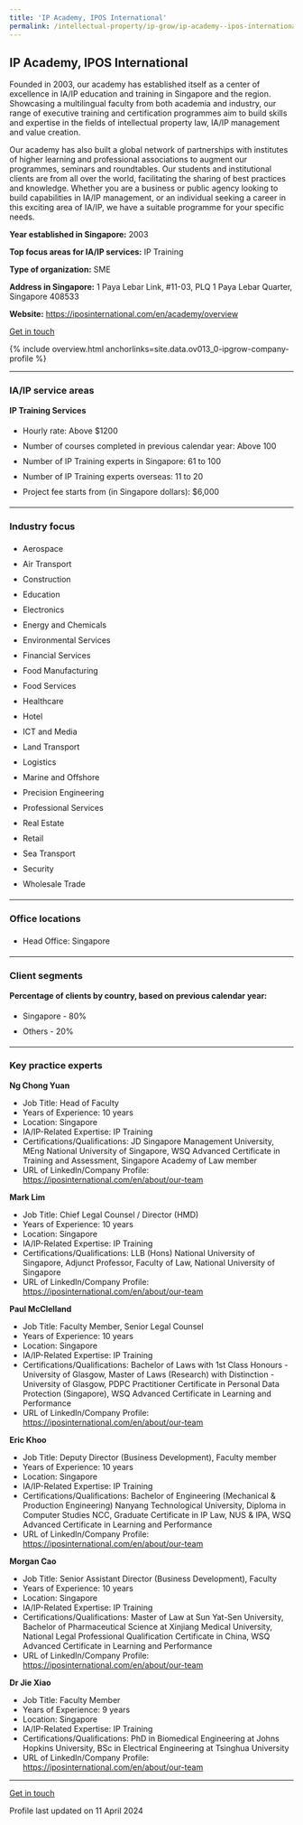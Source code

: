 ```yaml
---
title: 'IP Academy, IPOS International'
permalink: /intellectual-property/ip-grow/ip-academy--ipos-international/
---
```


## IP Academy, IPOS International

Founded in 2003, our academy has established itself as a center of excellence in IA/IP education and training in Singapore and the region. Showcasing a multilingual faculty from both academia and industry, our range of executive training and certification programmes aim to build skills and expertise in the fields of intellectual property law, IA/IP management and value creation.

Our academy has also built a global network of partnerships with institutes of higher learning and professional associations to augment our programmes, seminars and roundtables. Our students and institutional clients are from all over the world, facilitating the sharing of best practices and knowledge. Whether you are a business or public agency looking to build capabilities in IA/IP management, or an individual seeking a career in this exciting area of IA/IP, we have a suitable programme for your specific needs.

<b>Year established in Singapore:</b> 2003

<b>Top focus areas for IA/IP services:</b> IP Training

<b>Type of organization:</b> SME

<b>Address in Singapore:</b> 1 Paya Lebar Link, #11-03, PLQ 1 Paya Lebar Quarter, Singapore 408533

<b>Website:</b> <a href='https://iposinternational.com/en/academy/overview'>https://iposinternational.com/en/academy/overview</a>

<a class='btn' href='https://form.gov.sg/67cf9abf3d4fe7d6d8cfe7ec' target='_blank' rel='noopener'>Get in touch</a>

{% include overview.html anchorlinks=site.data.ov013_0-ipgrow-company-profile %}

---
<a name='ip-related-service-areas'></a>
### IA/IP service areas

**IP Training Services**

<ul>
<li style='line-height: 27px; margin: 0px 0px !important'>Hourly rate:  Above $1200</li>
<li style='line-height: 27px; margin: 0px 0px !important'>Number of courses completed in previous calendar year: Above 100</li>
<li style='line-height: 27px; margin: 0px 0px !important'>Number of IP Training experts in Singapore: 61 to 100</li>
<li style='line-height: 27px; margin: 0px 0px !important'>Number of IP Training experts overseas: 11 to 20</li>
<li style='line-height: 27px; margin: 0px 0px !important'>Project fee starts from (in Singapore dollars):  $6,000</li>
</ul>

---
<a name='industry-focus'></a>
### Industry focus

<ul><li style='line-height: 27px; margin: 0px 0px !important'> Aerospace </li><li style='line-height: 27px; margin: 0px 0px !important'>Air Transport </li><li style='line-height: 27px; margin: 0px 0px !important'>Construction </li><li style='line-height: 27px; margin: 0px 0px !important'>Education </li><li style='line-height: 27px; margin: 0px 0px !important'>Electronics </li><li style='line-height: 27px; margin: 0px 0px !important'>Energy and Chemicals </li><li style='line-height: 27px; margin: 0px 0px !important'>Environmental Services </li><li style='line-height: 27px; margin: 0px 0px !important'>Financial Services </li><li style='line-height: 27px; margin: 0px 0px !important'>Food Manufacturing </li><li style='line-height: 27px; margin: 0px 0px !important'>Food Services </li><li style='line-height: 27px; margin: 0px 0px !important'>Healthcare </li><li style='line-height: 27px; margin: 0px 0px !important'>Hotel </li><li style='line-height: 27px; margin: 0px 0px !important'>ICT and Media </li><li style='line-height: 27px; margin: 0px 0px !important'>Land Transport </li><li style='line-height: 27px; margin: 0px 0px !important'>Logistics </li><li style='line-height: 27px; margin: 0px 0px !important'>Marine and Offshore </li><li style='line-height: 27px; margin: 0px 0px !important'>Precision Engineering </li><li style='line-height: 27px; margin: 0px 0px !important'>Professional Services </li><li style='line-height: 27px; margin: 0px 0px !important'>Real Estate </li><li style='line-height: 27px; margin: 0px 0px !important'>Retail </li><li style='line-height: 27px; margin: 0px 0px !important'>Sea Transport </li><li style='line-height: 27px; margin: 0px 0px !important'>Security </li><li style='line-height: 27px; margin: 0px 0px !important'>Wholesale Trade</li></ul>

---
<a name='office-locations'></a>
### Office locations

<ul><li style='line-height: 27px; margin: 0px 0px !important'> Head Office: Singapore</li></ul>

---
<a name='client-segments'></a>
### Client segments

**Percentage of clients by country, based on previous calendar year:**

<ul><li style='line-height: 27px; margin: 0px 0px !important'> Singapore - 80%</li><li style='line-height: 27px; margin: 0px 0px !important'>Others - 20%</li></ul>

---
<a name='key-practice-experts'></a>
### Key practice experts

**Ng Chong Yuan**

- Job Title: Head of Faculty
- Years of Experience: 10 years
- Location: Singapore
- IA/IP-Related Expertise: IP Training
- Certifications/Qualifications: JD Singapore Management University, MEng National University of Singapore, WSQ Advanced Certificate in Training and Assessment, Singapore Academy of Law member
- URL of LinkedIn/Company Profile: <a href="https://iposinternational.com/en/about/our-team" target="_blank" rel="noopener">https://iposinternational.com/en/about/our-team</a>

**Mark Lim**

- Job Title: Chief Legal Counsel / Director (HMD)
- Years of Experience: 10 years
- Location: Singapore
- IA/IP-Related Expertise: IP Training
- Certifications/Qualifications: LLB (Hons) National University of Singapore, Adjunct Professor, Faculty of Law, National University of Singapore
- URL of LinkedIn/Company Profile: <a href="https://iposinternational.com/en/about/our-team" target="_blank" rel="noopener">https://iposinternational.com/en/about/our-team</a>

**Paul McClelland**

- Job Title: Faculty Member, Senior Legal Counsel
- Years of Experience: 10 years
- Location: Singapore
- IA/IP-Related Expertise: IP Training
- Certifications/Qualifications: Bachelor of Laws with 1st Class Honours - University of Glasgow, Master of Laws (Research) with Distinction - University of Glasgow, PDPC Practitioner Certificate in Personal Data Protection (Singapore), WSQ Advanced Certificate in Learning and Performance
- URL of LinkedIn/Company Profile: <a href="https://iposinternational.com/en/about/our-team" target="_blank" rel="noopener">https://iposinternational.com/en/about/our-team</a>

**Eric Khoo**

- Job Title: Deputy Director (Business Development), Faculty member
- Years of Experience: 10 years
- Location: Singapore
- IA/IP-Related Expertise: IP Training
- Certifications/Qualifications: Bachelor of Engineering (Mechanical & Production Engineering) Nanyang Technological University, Diploma in Computer Studies NCC, Graduate Certificate in IP Law, NUS & IPA, WSQ Advanced Certificate in Learning and Performance
- URL of LinkedIn/Company Profile: <a href="https://iposinternational.com/en/about/our-team" target="_blank" rel="noopener">https://iposinternational.com/en/about/our-team</a>

**Morgan Cao**

- Job Title: Senior Assistant Director (Business Development), Faculty
- Years of Experience: 10 years
- Location: Singapore
- IA/IP-Related Expertise: IP Training
- Certifications/Qualifications: Master of Law at Sun Yat-Sen University, Bachelor of Pharmaceutical Science at Xinjiang Medical University, National Legal Professional Qualification Certificate in China, WSQ Advanced Certificate in Learning and Performance
- URL of LinkedIn/Company Profile: <a href="https://iposinternational.com/en/about/our-team" target="_blank" rel="noopener">https://iposinternational.com/en/about/our-team</a>

**Dr Jie Xiao**

- Job Title: Faculty Member
- Years of Experience: 9 years
- Location: Singapore
- IA/IP-Related Expertise: IP Training
- Certifications/Qualifications: PhD in Biomedical Engineering at Johns Hopkins University, BSc in Electrical Engineering at Tsinghua University
- URL of LinkedIn/Company Profile: <a href="https://iposinternational.com/en/about/our-team" target="_blank" rel="noopener">https://iposinternational.com/en/about/our-team</a>

---
<p>
<a class='btn' href='https://form.gov.sg/67cf9abf3d4fe7d6d8cfe7ec' target='_blank' rel='noopener'>Get in touch</a>
</p>
Profile last updated on 11 April 2024
